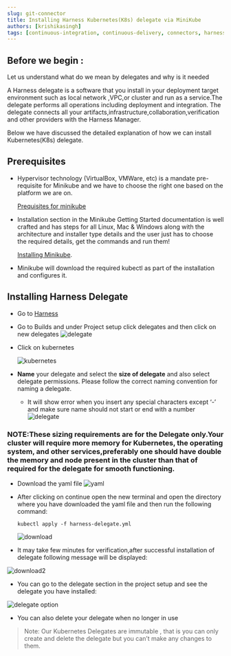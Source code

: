 ```yaml
---
slug: git-connector
title: Installing Harness Kubernetes(K8s) delegate via MiniKube
authors: [krishikasingh]
tags: [continuous-integration, continuous-delivery, connectors, harness, cme]
---
```

## Before we begin :
Let us understand what do we mean by delegates and why is it needed 

A Harness delegate is a software that you install in your deployment target environment such as local network ,VPC,or cluster and run as a service.The delegate performs all operations including deployment and integration.
The delegate connects all your artifacts,infrastructure,collaboration,verification and other providers with the Harness Manager.


Below we have discussed the detailed explanation of how we can install Kubernetes(K8s) delegate.

## Prerequisites 
- Hypervisor technology (VirtualBox, VMWare, etc) is a mandate pre-requisite for Minikube and we have to choose the right one based on the platform we are on.

     [Prequisites for minikube](https://minikube.sigs.k8s.io/docs/start/#what-youll-need)

- Installation section in the Minikube Getting Started documentation is well crafted and has steps for all Linux, Mac & Windows along with the architecture and installer type details and the user just has to choose the required details, get the commands and run them!

    [Installing Minikube](https://minikube.sigs.k8s.io/docs/start/).

- Minikube will download the required kubectl as part of the installation and configures it.

## Installing Harness Delegate

- Go to  [Harness](https://app.harness.io)

- Go to Builds and under Project setup click delegates and then click on new delegates 
![delegate](4.png)


- Click on kubernetes

   ![kubernetes](5.png)

- **Name** your delegate and select the **size of delegate** and also select delegate permissions.
Please follow the correct naming convention for naming a delegate.
   - It will show error when you insert any special characters except ‘-’ and make  sure name should not start or end with a number 
  ![delegate](6.png)

### NOTE:These sizing requirements are for the Delegate only.Your cluster will require more memory for Kubernetes, the operating system, and other services,preferably one should have double the memory and node present in the cluster than that of required for the delegate for smooth functioning.

- Download the yaml file
  ![yaml](7.png)

- After clicking on continue open the new terminal and open the directory where you have downloaded the yaml file  and then run the following command:

    ```kubectl apply -f harness-delegate.yml```

  ![download](8.png)

- It may take few minutes for verification,after successful installation of delegate following message will be displayed:

![download2](9.png)

- You can go to the delegate section in the project setup and see the delegate you have installed:

![delegate option](10.png)

- You can also delete your delegate when no longer in use  

> Note: Our Kubernetes Delegates are immutable , that is you can only create and delete the delegate but you can’t make any changes to them. 

